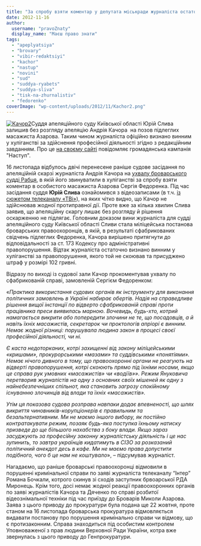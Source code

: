```yaml
---
title: "За спробу взяти коментар у депутата міськради журналіста остаточно визнали хуліганом та присудили штраф"
date: 2012-11-16
author: 
  username: "pravoZnaty"
  display_name: "Маєш право знати"
tags: 
  - "apeplyatsiya"
  - "brovary"
  - "vibir-redaktsiyi"
  - "kachor"
  - "nastup"
  - "novini"
  - "sud"
  - "suddya-ryabets"
  - "suddya-sliva"
  - "tisk-na-zhurnalistiv"
  - "fedorenko"
coverImage: "wp-content/uploads/2012/11/Kachor2.png"
---
```


[![](https://mpz.brovary.org/wp-content/uploads/2012/11/Kachor2.png "Качор2")](https://mpz.brovary.org/wp-content/uploads/2012/11/Kachor2.png)Суддя апеляційного суду Київської області Юрій Слива залишив без розгляду апеляцію Андрія Качора  на позов підлеглих масажиста Азарова. Таким чином журналіста офіційно визнано винним у хуліганстві за здійснення професійної діяльності згідно з редакційним завданням. Про це [на своєму сайті](http://www.nastup.info/?p=467) повідомляє громадянська кампанія "Наступ".

16 листопада відбулось двічі перенесене раніше судове засідання по апеляційній скарзі журналіста Андрія Качора на [ухвалу броварського судді Рабця](http://www.nastup.info/?p=200), в якій його звинуватили в хуліганстві за спробу взяти коментар в особистого масажиста Азарова Сергія Федоренка. Під час засідання суддя **Юрій Слива** ознайомився з відеозаписами (в т.ч. [із сюжетом телеканалу «ТВі»](https://www.youtube.com/watch?v=scSyZZIt5jw)), на яких чітко видно, що Качор не здійснював жодної протиправної дії. Проте вже за кілька хвилин Слива заявив, що апеляційну скаргу лишає без розгляду й рішення оскарженню не підлягає. Головним доказом вини журналіста для судді апеляційного суду Київської області Сливи стала міліцейська постанова броварських правоохоронців, в якій, в результаті сфабрикованих свідчень підлеглих Федоренка, Качора вирішено притягнути до відповідальності за ст. 173 Кодексу про адміністративні правопорушення. Відтак журналіста остаточно визнано винним у хуліганстві за правопорушення, якого той не скоював та присуджено штраф у розмірі 102 гривні.

Відразу по виході із судової зали Качор прокоментував ухвалу по сфабрикованій справі, замовленій Сергієм Федоренком:

«_Практика використання судових органів як інструменту для виконання політичних замовлень в Україні набирає обертів. Надія на справедливе рішення вищої інстанції по відверто сфабрикованій справі проти працівника преси виявилась марною. Вочевидь, будь-хто, котрий намагається викрити або попередити злочини не те, що посадовців, а й навіть їхніх масажистів, секретарок чи проктологів апріорі є винним. Немає жодної різниці: порушувала людина закон в процесі своєї професійної діяльності, чи ні._

_Є каста недоторканих, котрі захищенні від закону міліцейськими «кришами», прокурорськими «мазами» та суддівськими «понятіями». Немає нічого дивного в тому, що правоохоронні органи не реагують на відверті правопорушення, котрі скоюють прямо під їхніми носами, якщо це справа рук умовних «масажистів» чи «водіїв»». Режим Януковича перетворив журналістів на одну з основних своїх мішеней як одну з найнебезпечніших спільнот, яка становить загрозу спокійному існуванню злочинців від влади та їхніх «масажистів»._

_Утім ця показова судова розправа навпаки додає впевненості, що шлях викриття чиновників-корупціонерів є правильним та безальтернативним. Ми не маємо іншого вибору, як постійно контратакувати режим, позаяк будь-яка поступка їхньому натиску призведе до ще більшого нахабства з боку влади. Якщо зараз засуджують за професійну законну журналістську діяльність і це нас зупинить, то завтра українців кидатимуть в СІЗО за розказаний політичний анекдот десь в кафе. Ми не маємо права допустити подібного, чого б це нам не коштувало_», – підсумував журналіст.

Нагадаємо, що раніше броварські правоохоронці відмовили в порушенні кримінальної справи по заяві журналіста телеканалу “Інтер” Романа Бочкали, котрого скинув зі сходів заступник брвоарської РДА Миронець. Крім того, досі немає жодної реакції правоохоронних органів по заяві журналістів Качора та Дяченко по справі розбитої відеознімальної техніки під час приїзду до Броварів Миколи Азарова. Заява з цього приводу до прокуратури була подана ще 22 жовтня, проте станом на 16 листопада броварська прокуратура відмовляється видавати постанову про порушення кримінально справи чи відмову, що є протизаконним. Справа знаходиться під особистим контролем Уповноваженої з прав людини Верховної Ради України, котра вже звернулась з цього приводу до Генпрокуратури.
